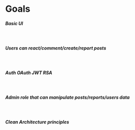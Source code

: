 <h1>Goals</h1>
<h5>Basic UI</h5>
<br><h5>Users can react/comment/create/report posts</h5>
<br><h5>Auth OAuth JWT RSA</h5>
<br><h5>Admin role that can manipulate posts/reports/users data</h5>
<br><h5>Clean Architecture principles</h5>
